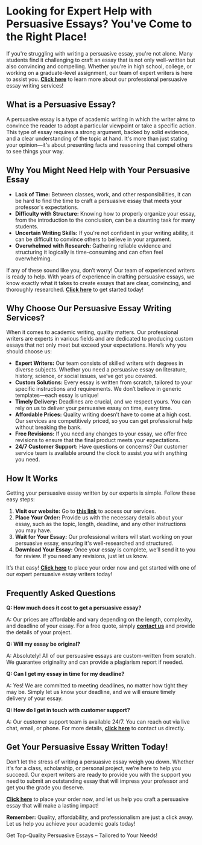 <h1>Looking for Expert Help with Persuasive Essays? You've Come to the Right Place!</h1>

<p>If you're struggling with writing a persuasive essay, you're not alone. Many students find it challenging to craft an essay that is not only well-written but also convincing and compelling. Whether you're in high school, college, or working on a graduate-level assignment, our team of expert writers is here to assist you. <strong><a href="https://tinyurl.com/topessay?keyword=persuasive+essays">Click here</a></strong> to learn more about our professional persuasive essay writing services!</p>

<h2>What is a Persuasive Essay?</h2>
<p>A persuasive essay is a type of academic writing in which the writer aims to convince the reader to adopt a particular viewpoint or take a specific action. This type of essay requires a strong argument, backed by solid evidence, and a clear understanding of the topic at hand. It's more than just stating your opinion—it's about presenting facts and reasoning that compel others to see things your way.</p>

<h2>Why You Might Need Help with Your Persuasive Essay</h2>
<ul>
  <li><strong>Lack of Time:</strong> Between classes, work, and other responsibilities, it can be hard to find the time to craft a persuasive essay that meets your professor's expectations.</li>
  <li><strong>Difficulty with Structure:</strong> Knowing how to properly organize your essay, from the introduction to the conclusion, can be a daunting task for many students.</li>
  <li><strong>Uncertain Writing Skills:</strong> If you're not confident in your writing ability, it can be difficult to convince others to believe in your argument.</li>
  <li><strong>Overwhelmed with Research:</strong> Gathering reliable evidence and structuring it logically is time-consuming and can often feel overwhelming.</li>
</ul>

<p>If any of these sound like you, don’t worry! Our team of experienced writers is ready to help. With years of experience in crafting persuasive essays, we know exactly what it takes to create essays that are clear, convincing, and thoroughly researched. <strong><a href="https://tinyurl.com/topessay?keyword=persuasive+essays">Click here</a></strong> to get started today!</p>

<h2>Why Choose Our Persuasive Essay Writing Services?</h2>
<p>When it comes to academic writing, quality matters. Our professional writers are experts in various fields and are dedicated to producing custom essays that not only meet but exceed your expectations. Here’s why you should choose us:</p>

<ul>
  <li><strong>Expert Writers:</strong> Our team consists of skilled writers with degrees in diverse subjects. Whether you need a persuasive essay on literature, history, science, or social issues, we’ve got you covered.</li>
  <li><strong>Custom Solutions:</strong> Every essay is written from scratch, tailored to your specific instructions and requirements. We don’t believe in generic templates—each essay is unique!</li>
  <li><strong>Timely Delivery:</strong> Deadlines are crucial, and we respect yours. You can rely on us to deliver your persuasive essay on time, every time.</li>
  <li><strong>Affordable Prices:</strong> Quality writing doesn’t have to come at a high cost. Our services are competitively priced, so you can get professional help without breaking the bank.</li>
  <li><strong>Free Revisions:</strong> If you need any changes to your essay, we offer free revisions to ensure that the final product meets your expectations.</li>
  <li><strong>24/7 Customer Support:</strong> Have questions or concerns? Our customer service team is available around the clock to assist you with anything you need.</li>
</ul>

<h2>How It Works</h2>
<p>Getting your persuasive essay written by our experts is simple. Follow these easy steps:</p>

<ol>
  <li><strong>Visit our website:</strong> Go to <strong><a href="https://tinyurl.com/topessay?keyword=persuasive+essays">this link</a></strong> to access our services.</li>
  <li><strong>Place Your Order:</strong> Provide us with the necessary details about your essay, such as the topic, length, deadline, and any other instructions you may have.</li>
  <li><strong>Wait for Your Essay:</strong> Our professional writers will start working on your persuasive essay, ensuring it's well-researched and structured.</li>
  <li><strong>Download Your Essay:</strong> Once your essay is complete, we’ll send it to you for review. If you need any revisions, just let us know.</li>
</ol>

<p>It’s that easy! <strong><a href="https://tinyurl.com/topessay?keyword=persuasive+essays">Click here</a></strong> to place your order now and get started with one of our expert persuasive essay writers today!</p>

<h2>Frequently Asked Questions</h2>
<p><strong>Q: How much does it cost to get a persuasive essay?</strong></p>
<p>A: Our prices are affordable and vary depending on the length, complexity, and deadline of your essay. For a free quote, simply <strong><a href="https://tinyurl.com/topessay?keyword=persuasive+essays">contact us</a></strong> and provide the details of your project.</p>

<p><strong>Q: Will my essay be original?</strong></p>
<p>A: Absolutely! All of our persuasive essays are custom-written from scratch. We guarantee originality and can provide a plagiarism report if needed.</p>

<p><strong>Q: Can I get my essay in time for my deadline?</strong></p>
<p>A: Yes! We are committed to meeting deadlines, no matter how tight they may be. Simply let us know your deadline, and we will ensure timely delivery of your essay.</p>

<p><strong>Q: How do I get in touch with customer support?</strong></p>
<p>A: Our customer support team is available 24/7. You can reach out via live chat, email, or phone. For more details, <strong><a href="https://tinyurl.com/topessay?keyword=persuasive+essays">click here</a></strong> to contact us directly.</p>

<h2>Get Your Persuasive Essay Written Today!</h2>
<p>Don’t let the stress of writing a persuasive essay weigh you down. Whether it's for a class, scholarship, or personal project, we’re here to help you succeed. Our expert writers are ready to provide you with the support you need to submit an outstanding essay that will impress your professor and get you the grade you deserve.</p>

<p><strong><a href="https://tinyurl.com/topessay?keyword=persuasive+essays">Click here</a></strong> to place your order now, and let us help you craft a persuasive essay that will make a lasting impact!</p>

<p><strong>Remember:</strong> Quality, affordability, and professionalism are just a click away. Let us help you achieve your academic goals today!</p>
Get Top-Quality Persuasive Essays – Tailored to Your Needs!
